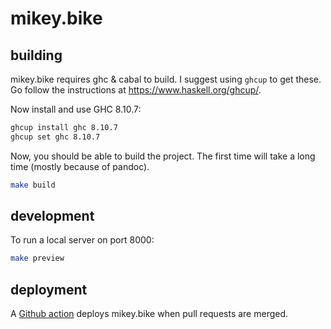 # mikey.bike

## building

mikey.bike requires ghc & cabal to build. I suggest using `ghcup` to
get these. Go follow the instructions at https://www.haskell.org/ghcup/.

Now install and use GHC 8.10.7:

```sh
ghcup install ghc 8.10.7
ghcup set ghc 8.10.7
```

Now, you should be able to build the project. The first time will take
a long time (mostly because of pandoc).

```sh
make build
```

## development

To run a local server on port 8000:

```sh
make preview
```

## deployment

A [Github action][GA] deploys mikey.bike when pull requests are merged.

[GA]: https://github.com/mjhoy/mikey.bike/blob/main/.github/workflows/deploy.yml

